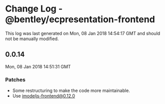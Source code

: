 # Change Log - @bentley/ecpresentation-frontend

This log was last generated on Mon, 08 Jan 2018 14:54:17 GMT and should not be manually modified.

## 0.0.14
Mon, 08 Jan 2018 14:51:31 GMT

### Patches

- Some restructuring to make the code more maintainable.
- Use imodeljs-frontend@0.12.0

